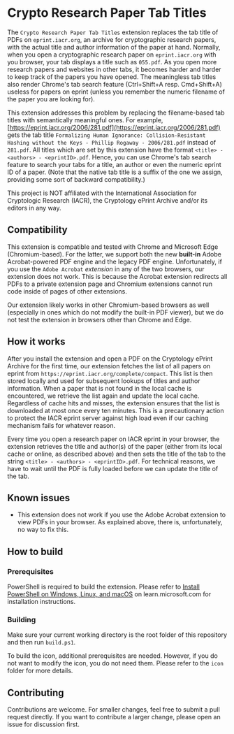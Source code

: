 # Crypto Research Paper Tab Titles
The `Crypto Research Paper Tab Titles` extension replaces the tab title of PDFs on `eprint.iacr.org`, an archive for cryptographic research papers, with the actual title and author information of the paper at hand. Normally, when you open a cryptographic research paper on `eprint.iacr.org` with you browser, your tab displays a title such as `055.pdf`. As you open more research papers and websites in other tabs, it becomes harder and harder to keep track of the papers you have opened. The meaningless tab titles also render Chrome's tab search feature (Ctrl+Shift+A resp. Cmd+Shift+A) useless for papers on eprint (unless you remember the numeric filename of the paper you are looking for).

This extension addresses this problem by replacing the filename-based tab titles with semantically meaningful ones. For example, [https://eprint.iacr.org/2006/281.pdf](https://eprint.iacr.org/2006/281.pdf) gets the tab title `Formalizing Human Ignorance: Collision-Resistant Hashing without the Keys - Phillip Rogaway - 2006/281.pdf` instead of `281.pdf`. All titles which are set by this extension have the format `<title> - <authors> - <eprintID>.pdf`. Hence, you can use Chrome's tab search feature to search your tabs for a title, an author or even the numeric eprint ID of a paper. (Note that the native tab title is a suffix of the one we assign, providing some sort of backward compatibility.)

This project is NOT affiliated with the International Association for Cryptologic Research (IACR), the Cryptology ePrint Archive and/or its editors in any way.

## Compatibility
This extension is compatible and tested with Chrome and Microsoft Edge (Chromium-based). For the latter, we support both the new **built-in** Adobe Acrobat-powered PDF engine and the legacy PDF engine.
Unfortunately, if you use the `Adobe Acrobat` _extension_ in any of the two browsers, our extension does not work. This is because the Acrobat extension redirects all PDFs to a private extension page and Chromium extensions cannot run code inside of pages of other extensions.

Our extension likely works in other Chromium-based browsers as well (especially in ones which do not modify the built-in PDF viewer), but we do not test the extension in browsers other than Chrome and Edge.

## How it works
After you install the extension and open a PDF on the Cryptology ePrint Archive for the first time, our extension fetches the list of all papers on eprint from `https://eprint.iacr.org/complete/compact`. This list is then stored locally and used for subsequent lookups of titles and author information. When a paper that is not found in the local cache is encountered, we retrieve the list again and update the local cache. Regardless of cache hits and misses, the extension ensures that the list is downloaded at most once every ten minutes. This is a precautionary action to protect the IACR eprint server against high load even if our caching mechanism fails for whatever reason.

Every time you open a research paper on IACR eprint in your browser, the extension retrieves the title and author(s) of the paper (either from its local cache or online, as described above) and then sets the title of the tab to the string `<title> - <authors> - <eprintID>.pdf`. For technical reasons, we have to wait until the PDF is fully loaded before we can update the title of the tab.

## Known issues
* This extension does not work if you use the Adobe Acrobat extension to view PDFs in your browser. As explained above, there is, unfortunately, no way to fix this.

## How to build
### Prerequisites
PowerShell is required to build the extension.
Please refer to  [Install PowerShell on Windows, Linux, and macOS](https://learn.microsoft.com/en-us/powershell/scripting/install/installing-powershell) on learn.microsoft.com for installation instructions.

### Building
Make sure your current working directory is the root folder of this repository and then run `build.ps1`.

To build the icon, additional prerequisites are needed.
However, if you do not want to modify the icon, you do not need them.
Please refer to the `icon` folder for more details.

## Contributing
Contributions are welcome. For smaller changes, feel free to submit a pull request directly. If you want to contribute a larger change, please open an issue for discussion first.
